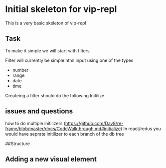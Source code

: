 # Initial skeleton for vip-repl

This is a very basic skeleton of vip-repl

## Task

To make it simple we will start with filters

Filter will currently be simple html input using one of the types

* number
* range
* date
* time


Createing a filter should do the following 
Initilize 

## issues and questions 

how to do multiple initilizers
(https://github.com/Day8/re-frame/blob/master/docs/CodeWalkthrough.md#initialize)
In react/redus you would have seprate initilizer to each branch of the db tree




##Structure


## Adding a new visual element